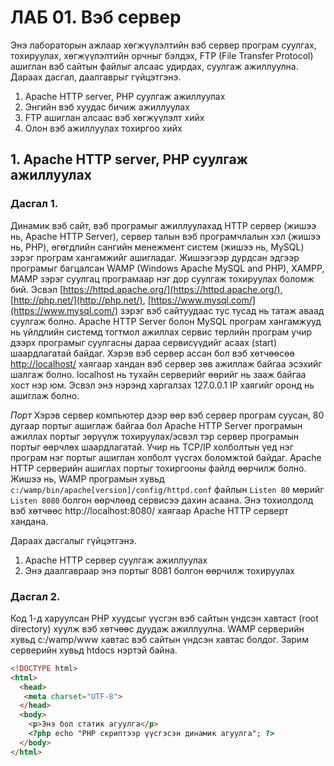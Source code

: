 # ЛАБ 01. Вэб сервер
Энэ лабораторын ажлаар хөгжүүлэлтийн вэб сервер програм суулгах, тохируулах, хөгжүүлэлтийн орчныг бэлдэх, FTP (File Transfer Protocol) ашиглан вэб сайтын файлыг алсаас удирдах, суулгаж ажиллуулна. Дараах дасгал, даалгаврыг гүйцэтгэнэ.
1.	Apache HTTP server, PHP суулгаж ажиллуулах
2.	Энгийн вэб хуудас бичиж ажиллуулах
3.	FTP ашиглан алсаас вэб хөгжүүлэлт хийх
4.	Олон вэб ажиллуулах тохиргоо хийх

## 1. Apache HTTP server, PHP суулгаж ажиллуулах
### Дасгал 1. 
Динамик вэб сайт, вэб програмыг ажиллуулахад HTTP сервер (жишээ нь, Apache HTTP Server), сервер талын вэб програмчлалын хэл (жишээ нь, PHP), өгөгдлийн сангийн менежмент систем (жишээ нь, MySQL) зэрэг програм хангамжийг ашигладаг. Жишээгээр дурдсан эдгээр програмыг багцалсан WAMP (Windows Apache MySQL and PHP), XAMPP, MAMP зэрэг суулгац програмаар нэг дор суулгаж тохируулах боломж бий. Эсвэл [https://httpd.apache.org/](https://httpd.apache.org/), [http://php.net/](http://php.net/), [https://www.mysql.com/](https://www.mysql.com/) зэрэг вэб сайтуудаас тус тусад нь татаж аваад суулгаж болно. Apache HTTP Server болон MySQL програм хангамжууд нь үйлдлийн системд тогтмол ажиллах сервис төрлийн програм учир дээрх програмыг суулгасны дараа сервисүүдийг асаах (start) шаардлагатай байдаг. Хэрэв вэб сервер ассан бол вэб хөтчөөсөө [http://localhost/](http://localhost/) хаягаар хандан вэб сервер зөв ажиллаж байгаа эсэхийг шалгаж болно. localhost нь тухайн серверийг өөрийг нь зааж байгаа хост нэр юм. Эсвэл энэ нэрэнд харгалзах 127.0.0.1 IP хаягийг оронд нь ашиглаж болно.

*Порт* Хэрэв сервер компьютер дээр өөр вэб сервер програм суусан, 80 дугаар портыг ашиглаж байгаа бол Apache HTTP Server програмын ажиллах портыг зөрүүлж тохируулах/эсвэл тэр сервер програмын портыг өөрчлөх шаардлагатай. Учир нь TCP/IP холболтын үед нэг програм нэг портыг ашиглан холболт үүсгэх боломжтой байдаг. Apache HTTP серверийн ашиглах портыг тохиргооны файлд өөрчилж болно. Жишээ нь, WAMP програмын хувьд `c:/wamp/bin/apache[version]/config/httpd.conf` файлын `Listen 80` мөрийг `Listen 8080` болгон өөрчлөөд сервисээ дахин асаана. Энэ тохиолдолд вэб хөтчөөс http://localhost:8080/ хаягаар Apache HTTP серверт хандана.

Дараах дасгалыг гүйцэтгэнэ.
1.	Apache HTTP сервер суулгаж ажиллуулах
2.	Энэ даалгавраар энэ портыг 8081 болгон өөрчилж тохируулах

### Дасгал 2.	
Код 1-д харуулсан PHP хуудсыг үүсгэн вэб сайтын үндсэн хавтаст (root directory) хуулж вэб хөтчөөс дуудаж ажиллуулна. WAMP серверийн хувьд c:/wamp/www хавтас вэб сайтын үндсэн хавтас болдог. Зарим серверийн хувьд htdocs нэртэй байна.


```html
<!DOCTYPE html>
<html>
  <head>
   <meta charset="UTF-8">
  </head>
  <body>
    <p>Энэ бол статик агуулга</p>
    <?php echo "PHP скриптээр үүсгэсэн динамик агуулга"; ?>
  </body>
</html>

```


